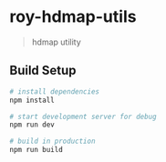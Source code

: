 # roy-hdmap-utils

> hdmap utility

## Build Setup

``` bash
# install dependencies
npm install

# start development server for debug
npm run dev

# build in production
npm run build
```

